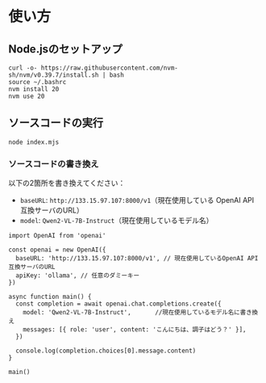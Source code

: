 # 使い方

## Node.jsのセットアップ
```
curl -o- https://raw.githubusercontent.com/nvm-sh/nvm/v0.39.7/install.sh | bash
source ~/.bashrc
nvm install 20
nvm use 20
```

## ソースコードの実行
```
node index.mjs
```

### ソースコードの書き換え
以下の2箇所を書き換えてください：

- `baseURL`: `http://133.15.97.107:8000/v1`（現在使用している OpenAI API 互換サーバのURL）
- `model`: `Qwen2-VL-7B-Instruct`（現在使用しているモデル名）

```
import OpenAI from 'openai'

const openai = new OpenAI({
  baseURL: 'http://133.15.97.107:8000/v1', // 現在使用しているOpenAI API 互換サーバのURL
  apiKey: 'ollama', // 任意のダミーキー
})

async function main() {
  const completion = await openai.chat.completions.create({
    model: 'Qwen2-VL-7B-Instruct',　　　　//現在使用しているモデル名に書き換え
    messages: [{ role: 'user', content: 'こんにちは、調子はどう？' }],
  })

  console.log(completion.choices[0].message.content)
}

main()

```